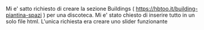 Mi e' satto richiesto di creare la sezione Buildings ( https://hbtoo.it/building-piantina-spazi ) per una discoteca.
Mi e' stato chiesto di inserire tutto in un solo file html.
L'unica richiesta era creare uno slider funzionante
